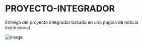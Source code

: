# PROYECTO-INTEGRADOR
Entrega del proyecto integrador basado en una pagina de noticia Institucional


![image](https://user-images.githubusercontent.com/86367279/183688780-6cf78321-7445-4be9-8cce-ca129f9f89c1.png)
